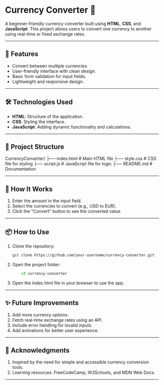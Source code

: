 # Currency Converter 💱

A beginner-friendly currency converter built using **HTML**, **CSS**, and **JavaScript**. This project allows users to convert one currency to another using real-time or fixed exchange rates.

---

## 🚀 Features

- Convert between multiple currencies.
- User-friendly interface with clean design.
- Basic form validation for input fields.
- Lightweight and responsive design.

---

## 🛠️ Technologies Used

- **HTML**: Structure of the application.
- **CSS**: Styling the interface.
- **JavaScript**: Adding dynamic functionality and calculations.

---

## 📂 Project Structure

CurrencyConverter/ ├── index.html # Main HTML file ├── style.css # CSS file for styling ├── script.js # JavaScript file for logic ├── README.md # Documentation


---

## 🎯 How It Works

1. Enter the amount in the input field.
2. Select the currencies to convert (e.g., USD to EUR).
3. Click the "Convert" button to see the converted value.

---

## 📦 How to Use

1. Clone the repository:
   ```bash
   git clone https://github.com/your-username/currency-converter.git

2. Open the project folder:
   ```bash
       cd currency-converter

3. Open the index.html file in your browser to use the app.

---

## ✨ Future Improvements

1. Add more currency options.
2. Fetch real-time exchange rates using an API.
3. Include error handling for invalid inputs.
4. Add animations for better user experience.

---

## 📝 Acknowledgments

1. Inspired by the need for simple and accessible currency conversion tools.
2. Learning resources: FreeCodeCamp, W3Schools, and MDN Web Docs.

---
